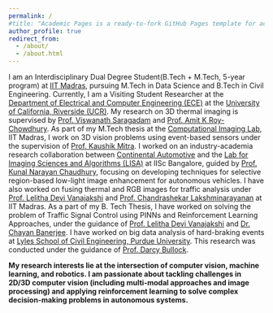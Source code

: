 ```yaml
---
permalink: /
#title: "Academic Pages is a ready-to-fork GitHub Pages template for academic personal websites"
author_profile: true
redirect_from: 
  - /about/
  - /about.html
---
```

I am an Interdisciplinary Dual Degree Student(B.Tech + M.Tech, 5-year program) at [IIT Madras](https://www.iitm.ac.in/), pursuing M.Tech in Data Science and B.Tech in Civil Engineering. Currently, I am a Visiting Student Researcher at the [Department of Electrical and Computer Engineering (ECE)](https://www.ece.ucr.edu/) at the [University of California, Riverside (UCR)](https://www.ucr.edu/). My research on 3D thermal imaging is supervised by [Prof. Viswanath Saragadam](https://vishwa91.github.io/) and [Prof. Amit K Roy-Chowdhury](https://vcg.ece.ucr.edu/amit). 
As part of my M.Tech thesis at the [Computational Imaging Lab](http://www.ee.iitm.ac.in/kmitra/), IIT Madras, I work on 3D vision problems using event-based sensors under the supervision of [Prof. Kaushik Mitra](http://www.ee.iitm.ac.in/kmitra/). 
I worked on an industry-academia research collaboration between [Continental Automotive](https://www.continental.com/en/) and the [Lab for Imaging Sciences and Algorithms (LISA)](http://lisa.ee.iisc.ac.in/) at IISc Bangalore, guided by [Prof. Kunal Narayan Chaudhury](https://sites.google.com/site/kunalnchaudhury/home/), focusing on developing techniques for selective region-based low-light image enhancement for autonomous vehicles.
I have also worked on fusing thermal and RGB images for traffic analysis under [Prof. Lelitha Devi Vanajakshi](https://civil.iitm.ac.in/faculty/lelitha/) and [Prof. Chandrashekar Lakshminarayanan](https://sites.google.com/view/chandrashekar-lakshminarayanan) at IIT Madras. As a part of my B. Tech Thesis, I have worked on solving the problem of Traffic Signal Control using PINNs and Reinforcement Learning Approaches, under the guidance of [Prof. Lelitha Devi Vanajakshi](https://civil.iitm.ac.in/faculty/lelitha/) and [Dr. Chayan Banerjee](https://www.qut.edu.au/about/our-people/academic-profiles/c.banerjee). 
I have worked on big data analysis of hard-braking events at [Lyles School of Civil Engineering, Purdue University](https://www.purdue.edu/). This research was conducted under the guidance of [Prof. Darcy Bullock](https://engineering.purdue.edu/CCE/People/ptProfile?resource_id=2005).

**My research interests lie at the intersection of computer vision, machine learning, and robotics. I am passionate about tackling challenges in 2D/3D computer vision (including multi-modal approaches and image processing) and applying reinforcement learning to solve complex decision-making problems in autonomous systems.**
